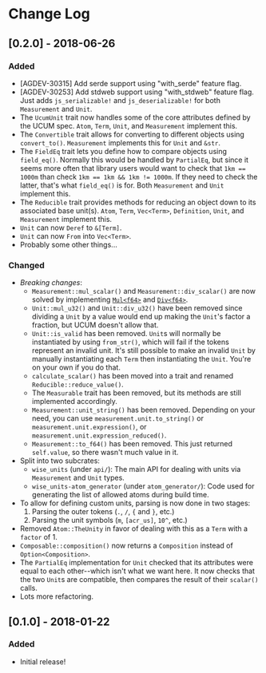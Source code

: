 # Change Log

## [0.2.0] - 2018-06-26

### Added

* [AGDEV-30315] Add serde support using "with_serde" feature flag.
* [AGDEV-30253] Add stdweb support using "with_stdweb" feature flag. Just adds
  `js_serializable!` and `js_deserializable!` for both `Measurement` and `Unit`.
* The `UcumUnit` trait now handles some of the core attributes defined by the
  UCUM spec. `Atom`, `Term`, `Unit`, and `Measurement` implement this.
* The `Convertible` trait allows for converting to different objects using
  `convert_to()`. `Measurement` implements this for `Unit` and `&str`.
* The `FieldEq` trait lets you define how to compare objects using `field_eq()`.
  Normally this would be handled by `PartialEq`, but since it seems more often
  that library users would want to check that `1km == 1000m` than check
  `1km == 1km && 1km != 1000m`.  If they need to check the latter, that's what
  `field_eq()` is for. Both `Measurement` and `Unit` implement this.
* The `Reducible` trait provides methods for reducing an object down to its
  associated base unit(s). `Atom`, `Term`, `Vec<Term>`, `Definition`, `Unit`,
  and `Measurement` implement this.
* `Unit` can now `Deref` to `&[Term]`.
* `Unit` can now `From` into `Vec<Term>`.
* Probably some other things...

### Changed

* *Breaking changes*:
    * `Measurement::mul_scalar()` and `Measurement::div_scalar()` are now solved
      by implementing [`Mul<f64>`](https://doc.rust-lang.org/std/ops/trait.Mul.html)
      and [`Div<f64>`](https://doc.rust-lang.org/std/ops/trait.Div.html).
    * `Unit::mul_u32()` and `Unit::div_u32()` have been removed since dividing a
      `Unit` by a value would end up making the `Unit`'s factor a fraction, but
      UCUM doesn't allow that.
    * `Unit::is_valid` has been removed. `Unit`s will normally be instantiated
      by using `from_str()`, which will fail if the tokens represent an invalid
      unit. It's still possible to make an invalid `Unit` by manually
      instantiating each `Term` then instantiating the `Unit`. You're on your
      own if you do that.
    * `calculate_scalar()` has been moved into a trait and renamed
      `Reducible::reduce_value()`.
    * The `Measurable` trait has been removed, but its methods are still
      implemented accordingly.
    * `Measurement::unit_string()` has been removed. Depending on your need, you
      can use `measurement.unit.to_string()` or `measurement.unit.expression()`,
      or `measurement.unit.expression_reduced()`.
    * `Measurement::to_f64()` has been removed. This just returned `self.value`,
      so there wasn't much value in it.
* Split into two subcrates:
    * `wise_units` (under `api/`): The main API for dealing with units via `Measurement`
      and `Unit` types.
    * `wise_units-atom_generator` (under `atom_generator/`): Code used for generating
      the list of allowed atoms during build time.
* To allow for defining custom units, parsing is now done in two stages:
    1. Parsing the outer tokens (`.`, `/`, `{` and `}`, etc.)
    1. Parsing the unit symbols (`m`, `[acr_us]`, `10^`, etc.)
* Removed `Atom::TheUnity` in favor of dealing with this as a `Term` with a `factor` of 1.
* `Composable::composition()` now returns a `Composition` instead of `Option<Composition>`.
* The `PartialEq` implementation for `Unit` checked that its attributes were
  equal to each other--which isn't what we want here. It now checks that the
  two `Unit`s are compatible, then compares the result of their `scalar()` calls.
* Lots more refactoring.

## [0.1.0] - 2018-01-22

### Added

* Initial release!
